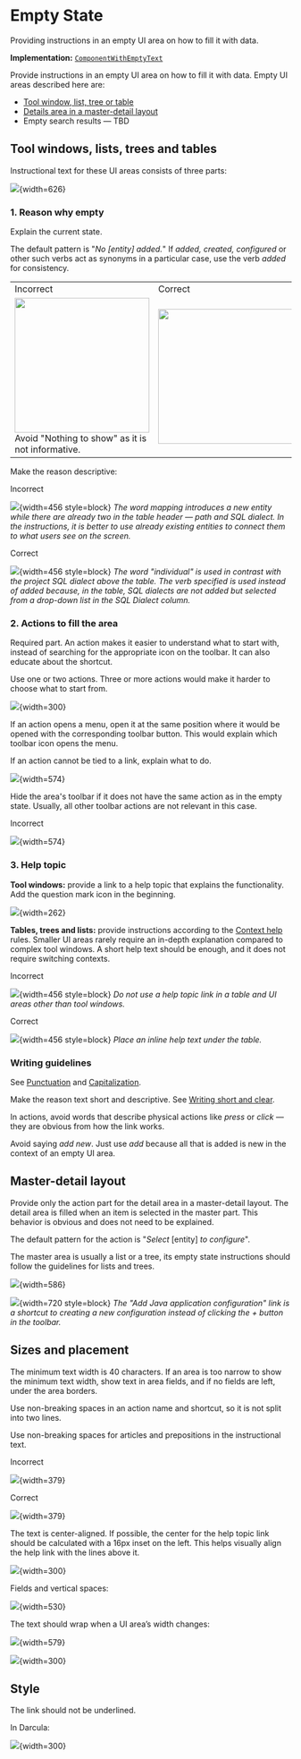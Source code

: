 <!-- Copyright 2000-2024 JetBrains s.r.o. and contributors. Use of this source code is governed by the Apache 2.0 license. -->

# Empty State

<link-summary>Providing instructions in an empty UI area on how to fill it with data.</link-summary>

<tldr>

**Implementation:** [`ComponentWithEmptyText`](%gh-ic%/platform/platform-api/src/com/intellij/util/ui/ComponentWithEmptyText.java)

</tldr>

Provide instructions in an empty UI area on how to fill it with data. Empty UI areas described here are:

* [Tool window, list, tree or table](#tool-windows-lists-trees-and-tables)
* [Details area in a master-detail layout](#master-detail-layout)
* Empty search results — TBD

## Tool windows, lists, trees and tables

Instructional text for these UI areas consists of three parts:

![](database-tw-callouts.png){width=626}

### 1. Reason why empty

Explain the current state.

The default pattern is "_No [entity] added._" If _added, created, configured_ or other such verbs act as synonyms in a particular case, use the verb _added_ for consistency.

<table>
    <tr>
        <td width="50%"><format color="Red" style="bold">Incorrect</format></td>
        <td width="50%"><format color="Green" style="bold"> Correct</format></td>
    </tr>
    <tr>
        <td><img src="libraries-before.png" alt="" width="241" /> Avoid &quot;Nothing to show&quot; as it is not informative.</td>
        <td><img src="libraries-after.png" alt="" width="241" /></td>
    </tr>
</table>

Make the reason descriptive:

<format color="Red" style="bold">Incorrect</format>

![](sql-dialect-before.png){width=456 style=block}
*The word mapping introduces a new entity while there are already two in the table header — path and SQL dialect. In the instructions, it is better to use already existing entities to connect them to what users see on the screen.*

<format color="Green" style="bold">Correct</format>

![](sql-dialect-after.png){width=456 style=block}
*The word "individual" is used in contrast with the project SQL dialect above the table. The verb specified is used instead of added because, in the table, SQL dialects are not added but selected from a drop-down list in the SQL Dialect column.*

### 2. Actions to fill the area

Required part. An action makes it easier to understand what to start with, instead of searching for the appropriate icon on the toolbar. It can also educate about the shortcut.

Use one or two actions. Three or more actions would make it harder to choose what to start from.

![](maven-tw.png){width=300}

If an action opens a menu, open it at the same position where it would be opened with the corresponding toolbar button. This would explain which toolbar icon opens the menu.

If an action cannot be tied to a link, explain what to do.

![](todo-tw.png){width=574}

Hide the area's toolbar if it does not have the same action as in the empty state. Usually, all other toolbar actions are not relevant in this case.

<format color="Red" style="bold">Incorrect</format>

![](todo-tw-toolbar-incorrect.png){width=574}

### 3. Help topic

**Tool windows:** provide a link to a help topic that explains the functionality. Add the question mark icon in the beginning.

![](empty_state_database-tw-segment.png){width=262}

**Tables, trees and lists:** provide instructions according to the [Context help](context_help.md) rules. Smaller UI areas rarely require an in-depth explanation compared to complex tool windows. A short help text should be enough, and it does not require switching contexts.

<format color="Red" style="bold">Incorrect</format>

![](todo-filters-incorrect.png){width=456 style=block}
*Do not use a help topic link in a table and UI areas other than tool windows.*

<format color="Green" style="bold">Correct</format>

![](todo-filters-correct.png){width=456 style=block}
*Place an inline help text under the table.*

### Writing guidelines

See [Punctuation](punctuation.md) and [Capitalization](capitalization.md).

Make the reason text short and descriptive. See [Writing short and clear](writing_short.md).

In actions, avoid words that describe physical actions like _press_ or _click_ — they are obvious from how the link works.

Avoid saying _add new_. Just use _add_ because all that is added is new in the context of an empty UI area.

## Master-detail layout

Provide only the action part for the detail area in a master-detail layout. The detail area is filled when an item is selected in the master part. This behavior is obvious and does not need to be explained.

The default pattern for the action is "_Select_ [entity] _to configure_".

The master area is usually a list or a tree, its empty state instructions should follow the guidelines for lists and trees.

![](app-servers.png){width=586}

![](run-configs.png){width=720 style=block}
*The "Add Java application configuration" link is a shortcut to creating a new configuration instead of clicking the + button in the toolbar.*

## Sizes and placement

The minimum text width is 40 characters. If an area is too narrow to show the minimum text width, show text in area fields, and if no fields are left, under the area borders.

Use non-breaking spaces in an action name and shortcut, so it is not split into two lines.

Use non-breaking spaces for articles and prepositions in the instructional text.

<format color="Red" style="bold">Incorrect</format>

![](nbsp-incorrect.png){width=379}

<format color="Green" style="bold">Correct</format>

![](nbsp-correct.png){width=379}

The text is center-aligned. If possible, the center for the help topic link should be calculated with a 16px inset on the left. This helps visually align the help link with the lines above it.

![](database-tw-markup1.png){width=300}

Fields and vertical spaces:

![](database-tw-markup2.png){width=530}

The text should wrap when a UI area’s width changes:

![](database-tw-horizontal.png){width=579}

![](database-tw.png){width=300}

## Style

The link should not be underlined.

In Darcula:

![](database-tw-darcula.png){width=300}


